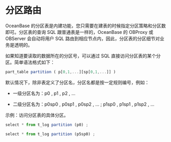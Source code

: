 分区路由 
=========================



OceanBase 的分区表是内建功能，您只需要在建表的时候指定分区策略和分区数即可。分区表的查询 SQL 跟普通表是一样的，OceanBase 的 OBProxy 或 OBServer 会自动将用户 SQL 路由到相应节点内，因此，分区表的分区细节对业务是透明的。

如果知道要读取的数据所在的分区号，可以通过 SQL 直接访问分区表的某个分区。简单语法格式如下：

```javascript
part_table partition ( p[0,1,...][sp[0,1,...]] )
```



默认情况下，除非表定义了分区名，分区名都是按一定规则编号，例如：

* 一级分区名为：p0 , p1 , p2 , ...

* 二级分区名为：p0sp0 , p0sp1 , p0sp2 , ... ; p1sp0 , p1sp1 , p1sp2 , ... 






示例：访问分区表的具体分区。

```javascript
select * from t_log partition (p0) ;

select * from t_log partition (p5sp0) ;
```



